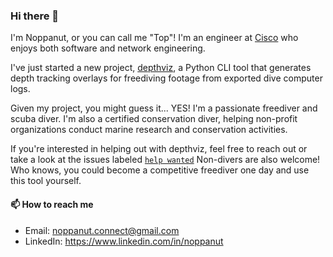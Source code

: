 <!--
**noppanut15/noppanut15** is a ✨ _special_ ✨ repository because its `README.md` (this file) appears on your GitHub profile.

Here are some ideas to get you started:

- 🔭 I’m currently working on ...
- 🌱 I’m currently learning ...
- 👯 I’m looking to collaborate on ...
- 🤔 I’m looking for help with ...
- 💬 Ask me about ...
- 📫 How to reach me: ...
- 😄 Pronouns: ...
- ⚡ Fun fact: ...
-->

### Hi there 👋

I'm Noppanut, or you can call me "Top"! I'm an engineer at [Cisco](https://www.cisco.com/) who enjoys both software and network engineering.

I've just started a new project, [depthviz](https://github.com/noppanut15/depthviz), a Python CLI tool that generates depth tracking overlays for freediving footage from exported dive computer logs.

Given my project, you might guess it... YES! I'm a passionate freediver and scuba diver. I'm also a certified conservation diver, helping non-profit organizations conduct marine research and conservation activities.

If you're interested in helping out with depthviz, feel free to reach out or take a look at the issues labeled [`help wanted`](https://github.com/noppanut15/depthviz/labels/help%20wanted) 
Non-divers are also welcome! Who knows, you could become a competitive freediver one day and use this tool yourself.

#### 📫 How to reach me

- Email: noppanut.connect@gmail.com
- LinkedIn: https://www.linkedin.com/in/noppanut
